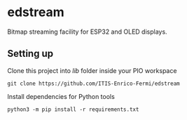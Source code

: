 # edstream
Bitmap streaming facility for ESP32 and OLED displays.

## Setting up

Clone this project into _lib_ folder inside your PIO workspace
```
git clone https://github.com/ITIS-Enrico-Fermi/edstream
```

Install dependencies for Python tools
```
python3 -m pip install -r requirements.txt
```

